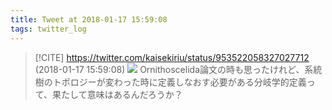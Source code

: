 ```yaml
---
title: Tweet at 2018-01-17 15:59:08
tags: twitter_log
---
```


> [!CITE] https://twitter.com/kaisekiriu/status/953522058327027712 (2018-01-17 15:59:08)
> ![](https://twitter.com/kaisekiriu/status/953522058327027712)
> Ornithoscelida論文の時も思ったけれど、系統樹のトポロジーが変わった時に定義しなおす必要がある分岐学的定義って、果たして意味はあるんだろうか？
